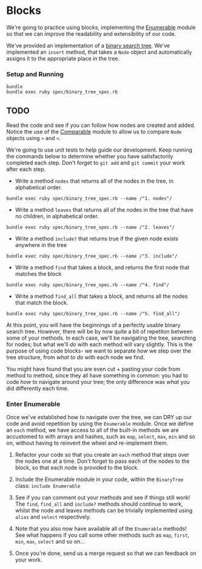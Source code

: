 # Blocks

We're going to practice using blocks, implementing the [Enumerable](https://ruby-doc.org/core-2.4.0/Enumerable.html) module so that
we can improve the readability and extensibility of our code.

We've provided an implementation of a [binary search tree](https://en.wikipedia.org/wiki/Binary_search_tree). We've implemented an `insert` method, that takes a `Node` object and automatically assigns it to the appropriate place in the tree.

### Setup and Running

```
bundle
bundle exec ruby spec/binary_tree_spec.rb
```

## TODO

Read the code and see if you can follow how nodes are created and added. Notice the use of the [Comparable](https://ruby-doc.org/core-2.4.0/Comparable.html) module to allow us to compare `Node` objects using `>` and `<`.

We're going to use unit tests to help guide our development. Keep running the commands below to determine whether you have satisfactorily completed each step. Don't forget to `git add` and `git commit` your work after each step.

* Write a method `nodes` that returns all of the nodes in the tree, in alphabetical order.

`bundle exec ruby spec/binary_tree_spec.rb --name /"1. nodes"/`

* Write a method `leaves` that returns all of the nodes in the tree that have no children, in alphabetical order.

`bundle exec ruby spec/binary_tree_spec.rb --name /"2. leaves"/`

* Write a method `include?` that returns true if the given node exists anywhere in the tree

`bundle exec ruby spec/binary_tree_spec.rb --name /"3. include"/`

* Write a method `find` that takes a block, and returns the first node that matches the block

`bundle exec ruby spec/binary_tree_spec.rb --name /"4. find"/`

* Write a method `find_all` that takes a block, and returns all the nodes that match the block.

`bundle exec ruby spec/binary_tree_spec.rb --name /"5. find_all"/`

At this point, you will have the beginnings of a perfectly usable binary search tree. However, there will be by now quite a bit of repetiton between some of your methods. In each case, we'll be navigating the tree, searching for nodes; but what we'll _do_ with each method will vary slightly. This is the purpose of using code blocks- we want to separate _how_ we step over the tree structure, from _what to do_ with each node we find.

You might have found that you are even cut + pasting your code from method to method, since they all have something in common: you had to code _how_ to navigate around your tree; the only difference was _what_ you did differently each time.

### Enter Enumerable

Once we've established how to navigate over the tree, we can DRY up our code and avoid repetition by using the `Enumerable` module. Once we define an `each` method, we have access to all of the built-in methods we are accustomed to with arrays and hashes, such as `map`, `select`, `max`, `min` and so on, without having to reinvent the wheel and re-implement them.

1. Refactor your code so that you create an `each` method that steps over the nodes one at a time. Don't forget to pass each of the nodes to the block, so that each node is provided to the block.

2. Include the Enumerable module in your code, within the `BinaryTree` class: `include Enumerable`

3. See if you can comment out your methods and see if things still work! The `find`, `find_all` and `include?` methods should continue to work, whilst the node and leaves methods can be trivially implemented using `alias` and `select` respectively.

4. Note that you also now have available all of the `Enumerable` methods! See what happens if you call some other methods such as `map`, `first`, `min`, `max`, `select` and so on...

5. Once you're done, send us a merge request so that we can feedback on your work.

